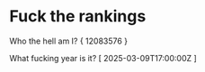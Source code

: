 # Fuck the rankings

Who the hell am I?
{ 12083576 }

What fucking year is it?
[ 2025-03-09T17:00:00Z ]
